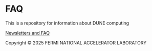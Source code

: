 # FAQ

This is a repository for information about DUNE computing

[Newsletters and FAQ](https://github.com/DUNE/FAQ/)

Copyright © 2025 FERMI NATIONAL ACCELERATOR LABORATORY